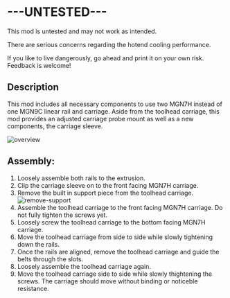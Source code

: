---UNTESTED---
==============

This mod is untested and may not work as intended. 

There are serious concerns regarding the hotend cooling performance. 

If you like to live dangerously, go ahead and print it on your own risk. Feedback is welcome!



Description
-----------

This mod includes all necessary components to use two MGN7H instead of one MGN9C linear rail and carriage. Aside from the toolhead carriage, this mod provides an adjusted carriage probe mount as well as a new components, the carriage sleeve.

![overview](/Images/Overview.PNG "Dual MGN7 Toolhead Carriage")

Assembly:
---------

1. Loosely assemble both rails to the extrusion. 
2. Clip the carriage sleeve on to the front facing MGN7H carriage.
3. Remove the built in support piece from the toolhead carriage.
    ![remove-support](/Images/Remove-Support.PNG "Remove built-in support from Toolhead Carriage")
4. Assemble the toolhead carriage to the front facing MGN7H carriage. Do not fully tighten the screws yet.
5. Loosely screw the toolhead carriage to the bottom facing MGN7H carriage.
6. Move the toolhead carriage from side to side while slowly tightening down the rails.
7. Once the rails are aligned, remove the toolhead carriage and guide the belts through the slots.
8. Loosely assemble the toolhead carriage again.
9. Move the toolhead carriage side to side while slowly thightening the screws. The carriage should move without binding or noticeble resistance.